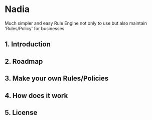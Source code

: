 # Nadia
Much simpler and easy Rule Engine not only to use but also maintain 'Rules/Policy' for businesses

## 1. Introduction

## 2. Roadmap

## 3. Make your own Rules/Policies

## 4. How does it work

## 5. License

